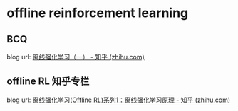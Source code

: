 # offline reinforcement learning

## BCQ
blog url: [离线强化学习（一） - 知乎 (zhihu.com)](https://zhuanlan.zhihu.com/p/414497708)

## offline RL 知乎专栏
blog url: [离线强化学习(Offline RL)系列1：离线强化学习原理 - 知乎 (zhihu.com)](https://zhuanlan.zhihu.com/p/489470062)
